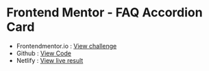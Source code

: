 # Frontend Mentor - FAQ Accordion Card

- Frontendmentor.io : [View challenge](https://www.frontendmentor.io/challenges/faq-accordion-card-XlyjD0Oam)
- Github : [View Code](https://github.com/thomas-simonet/fm-faq-accordion-card)
- Netlify : [View live result](https://massim-faq-accordion-card.netlify.app)